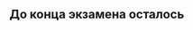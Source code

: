<html>
<head>
<meta name="viewport" content="width=device-width, initial-scale=1">
<style>
    
body {background-color: #222;}
    
p {
    text-align: center;
    font-size: 70px;
    margin-top:50px;
    font-family: fantasy;
    color:antiquewhite;
}

 h2 {
    text-align: center; 
    color: antiquewhite;
    margin-top:200px;
    font-size: 50px; 
    font-weight: normal;
    font-family: fantasy;

}
    
</style>
</head>
<body>
    
<h2>До конца экзамена осталось</h2>
<p id="demo"></p>

<script>
    
var countDownDate = new Date("Jan 12, 2022 13:00").getTime();

var x = setInterval(function() {

    var now = new Date().getTime();
    
    var distance = countDownDate - now;
   
    var days = Math.floor(distance / (1000 * 60 * 60 * 24));
    var hours = Math.floor((distance % (1000 * 60 * 60 * 24)) / (1000 * 60 * 60));
    var minutes = Math.floor((distance % (1000 * 60 * 60)) / (1000 * 60));
    var seconds = Math.floor((distance % (1000 * 60)) / 1000);
   
    document.getElementById("demo").innerHTML = days + " день " + hours + " часа "
    + minutes + " минуты " + seconds + " секунды ";
    
    if (distance < 0) {
        clearInterval(x);
        document.getElementById("demo").innerHTML = "а все уже";
    }
}, 1000);
    
                     </script>
